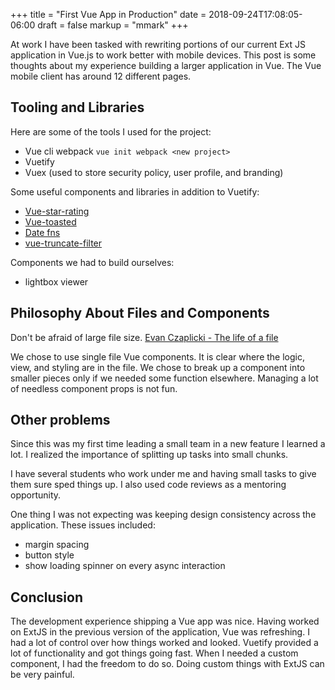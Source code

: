 +++
title = "First Vue App in Production"
date = 2018-09-24T17:08:05-06:00
draft = false
markup = "mmark"
+++

At work I have been tasked with rewriting portions of our current Ext JS application in Vue.js to work better with mobile devices. This post is some thoughts about my experience building a larger application in Vue. The Vue mobile client has around 12 different pages.

## Tooling and Libraries

Here are some of the tools I used for the project:

- Vue cli webpack `vue init webpack <new project>`
- Vuetify
- Vuex (used to store security policy, user profile, and branding)

Some useful components and libraries in addition to Vuetify:

- [Vue-star-rating](https://github.com/craigh411/vue-star-rating/)
- [Vue-toasted](https://github.com/shakee93/vue-toasted)
- [Date fns](https://date-fns.org/)
- [vue-truncate-filter](https://github.com/imcvampire/vue-truncate-filter)

Components we had to build ourselves:

- lightbox viewer

## Philosophy About Files and Components

Don't be afraid of large file size. [Evan Czaplicki - The life of a file](https://youtu.be/XpDsk374LDE)

We chose to use single file Vue components. It is clear where the logic, view, and styling are in the file. We chose to break up a component into smaller pieces only if we needed some function elsewhere. Managing a lot of needless component props is not fun.

## Other problems

Since this was my first time leading a small team in a new feature I learned a lot. I realized the importance of splitting up tasks into small chunks.

I have several students who work under me and having small tasks to give them sure sped things up. I also used code reviews as a mentoring opportunity.

One thing I was not expecting was keeping design consistency across the application. These issues included:

- margin spacing
- button style
- show loading spinner on every async interaction

## Conclusion

The development experience shipping a Vue app was nice. Having worked on ExtJS in the previous version of the application, Vue was refreshing. I had a lot of control over how things worked and looked. Vuetify provided a lot of functionality and got things going fast. When I needed a custom component, I had the freedom to do so. Doing custom things with ExtJS can be very painful.
